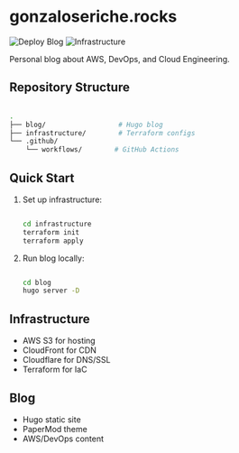 # gonzaloseriche.rocks

![Deploy Blog](https://github.com/[your-username]/gonzaloseriche.rocks/actions/workflows/deploy.yml/badge.svg)
![Infrastructure](https://github.com/[your-username]/gonzaloseriche.rocks/actions/workflows/terraform.yml/badge.svg)

Personal blog about AWS, DevOps, and Cloud Engineering.

## Repository Structure

```bash

.
├── blog/                  # Hugo blog
├── infrastructure/        # Terraform configs
└── .github/
    └── workflows/        # GitHub Actions

```

## Quick Start

1. Set up infrastructure:

    ```bash

    cd infrastructure
    terraform init
    terraform apply

    ```

2. Run blog locally:

    ```bash

    cd blog
    hugo server -D

    ```

## Infrastructure

- AWS S3 for hosting
- CloudFront for CDN
- Cloudflare for DNS/SSL
- Terraform for IaC

## Blog

- Hugo static site
- PaperMod theme
- AWS/DevOps content
